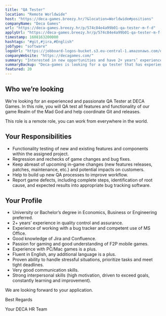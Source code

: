 ```yaml
---
title: "QA Tester"
location: "Remote Worldwide"
host: "https://deca-games.breezy.hr/?&location=Worldwide#positions"
companyName: "Deca Games"
url: "https://deca-games.breezy.hr/p/574c84e4a99b01-qa-tester-m-f-d"
applyUrl: "https://deca-games.breezy.hr/p/574c84e4a99b01-qa-tester-m-f-d/apply"
timestamp: 1608163200000
hashtags: "#git,#jira,#English"
jobType: "software"
logoUrl: "https://jobboard-logos-bucket.s3.eu-central-1.amazonaws.com/deca-games"
companyWebsite: "https://decagames.com/"
summary: "Interested in new opportunities and have 2+ years’ experience in quality control and assurance? Deca-games has a job opening for a qa tester."
summaryBackup: "Deca-games is looking for a qa tester that has experience in: #git, #jira, #English."
featured: 20
---
```


## Who we’re looking

We're looking for an experienced and passionate QA Tester at DECA Games. In this role, you will QA test all features and functionality of our game Realm of the Mad God and help coordinate Git and releases.

This role is a remote role, you can work from everywhere in the world.

## Your Responsibilities

*   Functionality testing of new and existing features and components within the assigned project.
*   Regression and rechecks of game changes and bug fixes.
*   Keep abreast of upcoming in-game changes (new features releases, patches, maintenance, etc.) and potential impacts on customers.
*   Help to build up new QA processes to improve workflow.
*   Report game defects, including complete steps, identification of root cause, and expected results into appropriate bug tracking software.

## Your Profile

*   University or Bachelor’s degree in Economics, Business or Engineering preferred.
*   2+ years’ experience in quality control and assurance.
*   Experience of working with a bug tracker and competent use of MS Office.
*   Good knowledge of Jira and Confluence.
*   Passion for gaming and good understanding of F2P mobile games.
*   Experience with PC/Mac games is a plus.
*   Fluent in English, any additional language is a plus.
*   Proven ability to handle stressful situations, prioritize tasks and meet tight deadlines.
*   Very good communication skills.
*   Strong interpersonal skills (high motivation, driven to exceed goals, constantly learning and improvement).

We are looking forward to your application.

Best Regards

Your DECA HR Team
